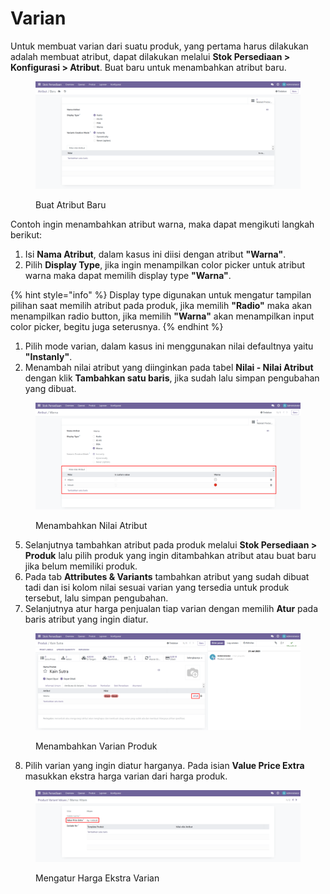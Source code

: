 # Varian

Untuk membuat varian dari suatu produk, yang pertama harus dilakukan adalah membuat atribut, dapat dilakukan melalui **Stok Persediaan > Konfigurasi > Atribut**. Buat baru untuk menambahkan atribut baru.

<figure><img src="../../../../.gitbook/assets/Screenshot_1.png" alt=""><figcaption><p>Buat Atribut Baru</p></figcaption></figure>

Contoh ingin menambahkan atribut warna, maka dapat mengikuti langkah berikut:

1. Isi **Nama Atribut**, dalam kasus ini diisi dengan atribut **"Warna"**.
2. Pilih **Display Type**, jika ingin menampilkan color picker untuk atribut warna maka dapat memilih display type **"Warna"**.

{% hint style="info" %}
Display type digunakan untuk mengatur tampilan pilihan saat memilih atribut pada produk, jika memilih **"Radio"** maka akan menampilkan radio button, jika memilih **"Warna"** akan menampilkan input color picker, begitu juga seterusnya.
{% endhint %}

1. Pilih mode varian, dalam kasus ini menggunakan nilai defaultnya yaitu **"Instanly"**.
2. Menambah nilai atribut yang diinginkan pada tabel **Nilai - Nilai Atribut** dengan klik **Tambahkan satu baris**, jika sudah lalu simpan pengubahan yang dibuat.

<figure><img src="../../../../.gitbook/assets/Screenshot_2.png" alt=""><figcaption><p>Menambahkan Nilai Atribut</p></figcaption></figure>

5. Selanjutnya tambahkan atribut pada produk melalui **Stok Persediaan > Produk** lalu pilih produk yang ingin ditambahkan atribut atau buat baru jika belum memiliki produk.
6. Pada tab **Attributes & Variants** tambahkan atribut yang sudah dibuat tadi dan isi kolom nilai sesuai varian yang tersedia untuk produk tersebut, lalu simpan pengubahan.
7. Selanjutnya atur harga penjualan tiap varian dengan memilih **Atur** pada baris atribut yang ingin diatur.

<figure><img src="../../../../.gitbook/assets/Screenshot_4.png" alt=""><figcaption><p>Menambahkan Varian Produk</p></figcaption></figure>

8. Pilih varian yang ingin diatur harganya. Pada isian **Value Price Extra** masukkan ekstra harga varian dari harga produk.

<figure><img src="../../../../.gitbook/assets/Screenshot_6.png" alt=""><figcaption><p>Mengatur Harga Ekstra Varian</p></figcaption></figure>
